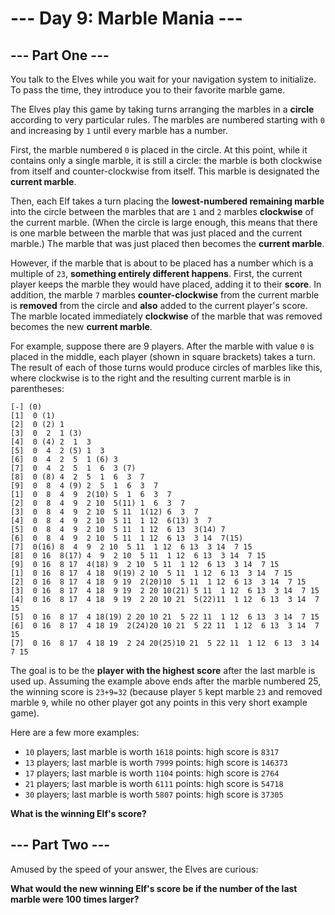 # --- Day 9: Marble Mania ---

## --- Part One ---

You talk to the Elves while you wait for your navigation system to initialize. To pass the time, they introduce you to
their favorite marble game.

The Elves play this game by taking turns arranging the marbles in a **circle** according to very particular rules. The
marbles are numbered starting with `0` and increasing by `1` until every marble has a number.

First, the marble numbered `0` is placed in the circle. At this point, while it contains only a single marble, it is
still a circle: the marble is both clockwise from itself and counter-clockwise from itself. This marble is designated
the **current marble**.

Then, each Elf takes a turn placing the **lowest-numbered remaining marble** into the circle between the marbles that
are `1` and `2` marbles **clockwise** of the current marble. (When the circle is large enough, this means that there is
one marble between the marble that was just placed and the current marble.) The marble that was just placed then becomes
the **current marble**.

However, if the marble that is about to be placed has a number which is a multiple of `23`, **something entirely
different happens**. First, the current player keeps the marble they would have placed, adding it to their **score**. In
addition, the marble `7` marbles **counter-clockwise** from the current marble is **removed** from the circle and
**also** added to the current player's score. The marble located immediately **clockwise** of the marble that was
removed becomes the new **current marble**.

For example, suppose there are 9 players. After the marble with value `0` is placed in the middle, each player (shown in
square brackets) takes a turn. The result of each of those turns would produce circles of marbles like this, where
clockwise is to the right and the resulting current marble is in parentheses:

```
[-] (0)
[1]  0 (1)
[2]  0 (2) 1
[3]  0  2  1 (3)
[4]  0 (4) 2  1  3
[5]  0  4  2 (5) 1  3
[6]  0  4  2  5  1 (6) 3
[7]  0  4  2  5  1  6  3 (7)
[8]  0 (8) 4  2  5  1  6  3  7
[9]  0  8  4 (9) 2  5  1  6  3  7
[1]  0  8  4  9  2(10) 5  1  6  3  7
[2]  0  8  4  9  2 10  5(11) 1  6  3  7
[3]  0  8  4  9  2 10  5 11  1(12) 6  3  7
[4]  0  8  4  9  2 10  5 11  1 12  6(13) 3  7
[5]  0  8  4  9  2 10  5 11  1 12  6 13  3(14) 7
[6]  0  8  4  9  2 10  5 11  1 12  6 13  3 14  7(15)
[7]  0(16) 8  4  9  2 10  5 11  1 12  6 13  3 14  7 15
[8]  0 16  8(17) 4  9  2 10  5 11  1 12  6 13  3 14  7 15
[9]  0 16  8 17  4(18) 9  2 10  5 11  1 12  6 13  3 14  7 15
[1]  0 16  8 17  4 18  9(19) 2 10  5 11  1 12  6 13  3 14  7 15
[2]  0 16  8 17  4 18  9 19  2(20)10  5 11  1 12  6 13  3 14  7 15
[3]  0 16  8 17  4 18  9 19  2 20 10(21) 5 11  1 12  6 13  3 14  7 15
[4]  0 16  8 17  4 18  9 19  2 20 10 21  5(22)11  1 12  6 13  3 14  7 15
[5]  0 16  8 17  4 18(19) 2 20 10 21  5 22 11  1 12  6 13  3 14  7 15
[6]  0 16  8 17  4 18 19  2(24)20 10 21  5 22 11  1 12  6 13  3 14  7 15
[7]  0 16  8 17  4 18 19  2 24 20(25)10 21  5 22 11  1 12  6 13  3 14  7 15
```

The goal is to be the **player with the highest score** after the last marble is used up. Assuming the example above
ends after the marble numbered 25, the winning score is `23+9=32` (because player `5` kept marble `23` and removed
marble `9`, while no other player got any points in this very short example game).

Here are a few more examples:

- `10` players; last marble is worth `1618` points: high score is `8317`
- `13` players; last marble is worth `7999` points: high score is `146373`
- `17` players; last marble is worth `1104` points: high score is `2764`
- `21` players; last marble is worth `6111` points: high score is `54718`
- `30` players; last marble is worth `5807` points: high score is `37305`

**What is the winning Elf's score?**

## --- Part Two ---

Amused by the speed of your answer, the Elves are curious:

**What would the new winning Elf's score be if the number of the last marble were 100 times larger?**